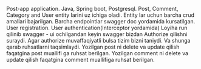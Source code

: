 Post-app application.
Java, Spring boot, Postgresql.
Post, Comment, Category and User entity larini uz ichiga oladi.
Entity lar uchun barcha crud amallari bajarilgan.
Barcha endpointlar swagger doc yordamida kursatilgan.
User registration.
User authentication(Interceptor yordamida)
Loyiha run qilinib swagger - ui ochilgandan keyin swagger bizdan Authorize qilishni suraydi. 
Agar authorize muvaffaqiyatli bulsa tizim bizni taniydi. Va shunga qarab ruhsatlarni taqsimlaydi.
Yozilgan post ni delete va update qilish faqatgina post muallifi ga ruhsat berilgan.
Yozilgan comment ni delete va update qilish faqatgina comment muallifiga ruhsat berilgan.
